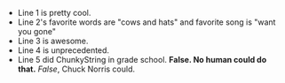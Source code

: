 * Line 1 is pretty cool. 
* Line 2's favorite words are "cows and hats" and favorite song is "want 
you gone"
* Line 3 is awesome.
* Line 4 is unprecedented.
* Line 5 did ChunkyString in grade school. **False. No human could do 
that.** _False_, Chuck Norris could.
